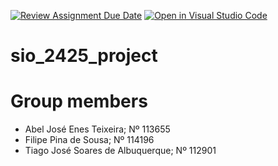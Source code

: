 [![Review Assignment Due Date](https://classroom.github.com/assets/deadline-readme-button-22041afd0340ce965d47ae6ef1cefeee28c7c493a6346c4f15d667ab976d596c.svg)](https://classroom.github.com/a/n4Xu0y1X)
[![Open in Visual Studio Code](https://classroom.github.com/assets/open-in-vscode-2e0aaae1b6195c2367325f4f02e2d04e9abb55f0b24a779b69b11b9e10269abc.svg)](https://classroom.github.com/online_ide?assignment_repo_id=16903515&assignment_repo_type=AssignmentRepo)
# sio_2425_project

# Group members
- Abel José Enes Teixeira; Nº 113655
- Filipe Pina de Sousa; Nº 114196
- Tiago José Soares de Albuquerque; Nº 112901
